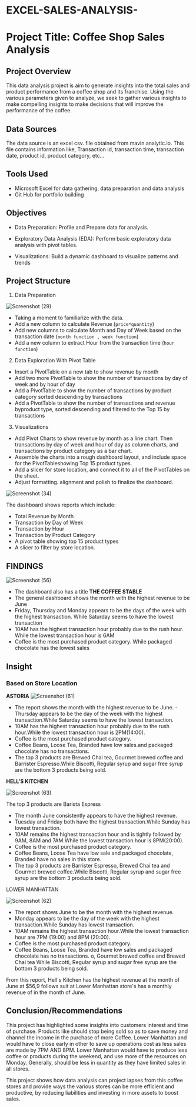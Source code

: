 # EXCEL-SALES-ANALYSIS-

 # Project Title: Coffee Shop Sales Analysis


## Project Overview
This data analysis project is aim to generate insights into the total sales and product performance from a coffee shop and its franchise. Using the various parameters given to analyze, we seek to gather various insights to make compelling insights to make decisions that will improve the performance of the coffee.

## Data Sources
The data source is an excel csv. file obtained from mavin analytic.io. This file contains information like, Transaction id, transaction time, transaction date, product id, product category, etc... 

## Tools Used
- Microsoft Excel for data gathering, data preparation and data analysis
- Git Hub for portfolio building

## Objectives

- Data Preparation: Profile and Prepare data for analysis.

- Exploratory Data Analysis (EDA): Perform basic exploratory data analysis with pivot tables.

- Visualizations: Build a dynamic dashboard to visualize patterns and trends

## Project Structure

1. Data Preparation

 ![Screenshot (29)](https://github.com/user-attachments/assets/a377644d-eb80-4ef9-a34f-d43487564678)

- Taking a moment to familiarize with the data.
- Add a new column to calculate Revenue (`price*quantity`)
- Add new columns to calculate Month and Day of Week based on the transaction date (`month function , week function`)
- Add a new column to extract Hour from the transaction time (`hour function`)


2. Data Exploration With Pivot Table
- Insert a PivotTable on a new tab to show revenue by month
- Add two more PivotTable to show the number of transactions by day of week and by hour of day
- Add a PivotTable  to show the number of transactions by product category sorted descending by transactions
- Add a PivotTable  to show the number of transactions and revenue byproduct type, sorted descending and filtered to the Top 15 by transactions


3. Visualizations
- Add Pivot Charts to show revenue by month as a line chart. Then transactions by day of week and hour of day as column charts, and transactions by product category as a bar chart.
- Assemble the charts into a rough dashboard layout, and include space for the PivotTableshowing Top 15 product types. 
- Add a slicer for store location, and connect it to all of the PivotTables on the sheet.
- Adjust formatting. alignment and polish to finalize the dashboard.



![Screenshot (34)](https://github.com/user-attachments/assets/ef8e25d9-dfd1-40a1-92d8-7602004d850f)


The dashboard shows reports which include:
- Total Revenue by Month
- Transaction by Day of Week 
- Transaction by Hour
- Transaction by Product Category 
- A pivot table showing top 15 product types 
- A slicer to filter by store location. 


## FINDINGS

![Screenshot (56)](https://github.com/user-attachments/assets/100e4409-5ccf-4575-bef6-31925970411c)

- The dashboard also has a title **THE COFFEE STABLE** 
- The general dashboard shows the month with the highest revenue to be June 
- Friday, Thursday and Monday appears to be the days of the week with the highest transaction. While Saturday seems to have the lowest transaction 
- 10AM has the highest transaction hour probably due to the rush hour. While the lowest transaction hour is 6AM
- Coffee is the most purchased product category. While packaged chocolate has the lowest sales 

## Insight

###  Based on Store Location 
**ASTORIA**
![Screenshot (61)](https://github.com/user-attachments/assets/68a71286-0762-4c16-9a5f-106a75b55dba)

- The report shows the month with the highest revenue to be June.
-Thursday appears to be the day of the week with the highest transaction.While Saturday seems to have the lowest transaction. 
- 10AM has the highest transaction hour probably due to the rush hour.While the lowest transaction hour is 2PM(14:00).
- Coffee is the most purchased product category. 
- Coffee Beans, Loose Tea, Branded have low sales.and packaged chocolate has no transactions.
- The top 3 products are Brewed Chai tea, Gourmet brewed coffee and Barrister Espresso.While Biscotti, Regular syrup and sugar free syrup are the bottom 3 products being sold. 


**HELL'S KITCHEN**

![Screenshot (63)](https://github.com/user-attachments/assets/43cb97f5-af50-4f1d-9d5a-d73430ada169)

The top 3 products are Barista Espress
- The month June consistently appears to have the highest revenue. 
- Tuesday and Friday both have the highest transaction.While Sunday has lowest transaction.
- 10AM remains the highest transaction hour and is tightly followed by 9AM, 8AM and 7AM.While the lowest transaction hour is 8PM(20:00).
- Coffee is the most purchased product category. 
- Coffee Beans, Loose Tea  have low sale and packaged chocolate, Branded have no sales in this store. 
- The top 3 products are Barrister Espresso, Brewed Chai tea and Gourmet brewed coffee.While Biscotti, Regular syrup and sugar free syrup are the bottom 3 products being sold.

LOWER MANHATTAN 

![Screenshot (62)](https://github.com/user-attachments/assets/0ab1dc53-8e91-4538-9636-bbdb54f34f8e)

- The report shows June to be  the month with the highest revenue.
- Monday appears to be the day of the week with the highest transaction.While Sunday has lowest transaction.
- 10AM remains the highest transaction hour.While the lowest transaction hour  are 7PM (19:00) and 8PM (20:00).
- Coffee is the most purchased product category. 
- Coffee Beans, Loose Tea, Branded have low sales and packaged chocolate has no transactions.
o, Gourmet brewed coffee and Brewed Chai tea
While Biscotti, Regular syrup and sugar free syrup are the bottom 3 products being sold. 

From this report, Hell's Kitchen has the highest revenue at the month of June at $56,9
follows suit at
Lower Manhattan store's has a monthly revenue of in the month of June. 


## Conclusion/Recommendations 

This project has highlighted some insights into customers interest and time of purchase. Products like should stop being sold so as to save money and channel the income in the purchase of more Coffee. 
Lower Manhattan and would have to close early in other to save up operations cost as less sales are made by 7PM AND 8PM. Lower Manhattan would have to produce less coffee or products during the weekend, and use more of the resources on Monday.
Generally, should be less in quantity as they have limited sales in all stores. 

This project shows how data analysis can project lapses from this coffee stores and provide ways the various stores can be more efficient and productive, by reducing liabilities and investing in more assets to boost sales. 
 

